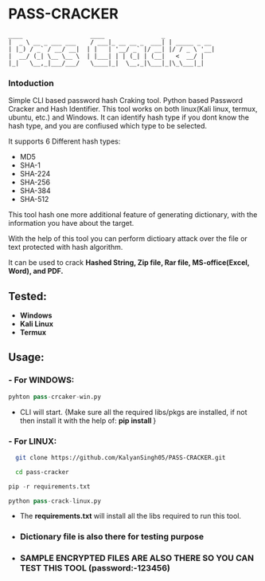 # PASS-CRACKER
```
____                   ____                _
|  _ \ __ _ ___ ___    / ___|_ __ __ _  ___| | _____ _ __  
| |_) / _` / __/ __|  | |   | '__/ _` |/ __| |/ / _ \ '__| 
|  __/ (_| \__ \__ \  | |___| | | (_| | (__|   <  __/ |
|_|   \__,_|___/___/   \____|_|  \__,_|\___|_|\_\___|_|
```

### Intoduction        
Simple CLI based password hash Craking tool.
Python based Password Cracker and Hash Identifier. This tool works on both linux(Kali linux, termux, ubuntu, etc.) and Windows.
It can identify hash type if you dont know the hash type, and you are confiused which type to be selected.

It supports 6 Different hash types:  
- MD5
- SHA-1
- SHA-224 
- SHA-256 
- SHA-384 
- SHA-512

This tool hash one more additional feature of generating dictionary, with the information you have about the target.

With the help of this tool you can perform dictioary attack over the file or text protected with hash algorithm.

It can be used to crack 
**Hashed String, Zip file, Rar file, MS-office(Excel, Word), and PDF.**


## Tested:
- **Windows**
- **Kali Linux**
- **Termux** 

## Usage:
### - For WINDOWS:
```python
pyhton pass-crcaker-win.py
``` 
- CLI will start.
{Make sure all the required libs/pkgs are installed, if not then install it with the help of: **pip install <pkg name>**}

### - For LINUX:
```bash
  git clone https://github.com/KalyanSingh05/PASS-CRACKER.git
```
```bash
  cd pass-cracker
```
```python
pip -r requirements.txt
```
```Python
python pass-crack-linux.py
```
- The **requirements.txt** will install all the libs required to run this tool.

- ### Dictionary file is also there for testing purpose
- ### SAMPLE ENCRYPTED FILES ARE ALSO THERE SO YOU CAN TEST THIS TOOL  (password:-123456)



